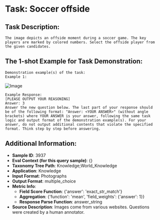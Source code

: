 # Task: Soccer offside

## Task Description:

```
The image depicts an offside moment during a soccer game. The key players are marked by colored numbers. Select the offside player from the given candidates.
```

## The 1-shot Example for Task Demonstration:

```
Demonstration example(s) of the task:
Example 1:
```

![Image](1_process.png)

```
Example Response:
[PLEASE OUTPUT YOUR REASONING]
Answer: 3
Answer the new question below. The last part of your response should be of the following format: "Answer: <YOUR ANSWER>" (without angle brackets) where YOUR ANSWER is your answer, following the same task logic and output format of the demonstration example(s). For your answer, do not output additional contents that violate the specified format. Think step by step before answering.
```

## Additional Information:

- **Sample ID**: 3937
- **Eval Context (for this query sample)**: {}
- **Taxonomy Tree Path**: Knowledge;World_Knowledge
- **Application**: Knowledge
- **Input Format**: Photographs
- **Output Format**: multiple_choice
- **Metric Info**:
  - **Field Score Function**: {'answer': 'exact_str_match'}
  - **Aggregation**: {'function': 'mean', 'field_weights': {'answer': 1}}
  - **Response Parse Function**: answer_string
- **Source Description**: Images come from various websites. Questions were created by a human annotator.
